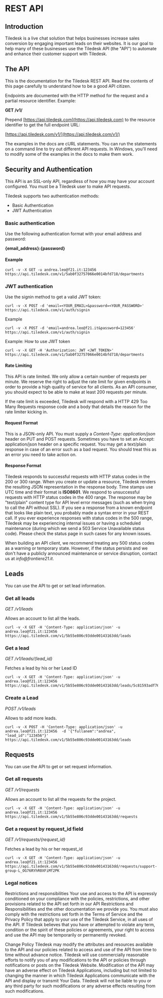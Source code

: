 # REST API

## Introduction

Tiledesk is a live chat solution that helps businesses increase sales conversion by engaging important leads on their websites. It is our goal to help many of these businesses use the Tiledesk API \(the "API"\) to automate and enhance their customer support with Tiledesk.

## The API

This is the documentation for the Tiledesk REST API. Read the contents of this page carefully to understand how to be a good API citizen.

Endpoints are documented with the HTTP method for the request and a partial resource identifier. Example:

**GET /v1/**

Prepend [https://api.tiledesk.com](https://api.tiledesk.com) to the resource identifier to get the full endpoint URL:

[https://api.tiledesk.com/v1/](https://api.tiledesk.com/v1/)

The examples in the docs are cURL statements. You can run the statements on a command line to try out different API requests. In Windows, you'll need to modify some of the examples in the docs to make them work.

## Security and Authentication

This API is an SSL-only API, regardless of how you may have your account configured. You must be a Tiledesk user to make API requests.

Tiledesk supports two authentication methods:

* Basic Authentication
* JWT Authentication

### Basic authentication

Use the following authentication format with your email address and password:

**{email\_address}:{password}**

#### Example

```text
curl -v -X GET -u andrea.leo@f21.it:123456 https://api.tiledesk.com/v1/5ab0f32757066e0014bfd718/departments
```

### JWT authentication

Use the signin method to get a valid JWT token:

```text
curl -v -X POST -d 'email=<YOUR_EMAIL>&password=<YOUR_PASSWORD>' https://api.tiledesk.com/v1/auth/signin
```

Example

```text
curl -v -X POST -d 'email=andrea.leo@f21.it&password=123456' https://api.tiledesk.com/v1/auth/signin
```

Example: How to use JWT token

```text
curl -v -X GET -H 'Authorization: JWT <JWT_TOKEN>' https://api.tiledesk.com/v1/5ab0f32757066e0014bfd718/departments
```

#### Rate Limiting

This API is rate limited. We only allow a certain number of requests per minute. We reserve the right to adjust the rate limit for given endpoints in order to provide a high quality of service for all clients. As an API consumer, you should expect to be able to make at least 200 requests per minute.

If the rate limit is exceeded, Tiledesk will respond with a HTTP 429 Too Many Requests response code and a body that details the reason for the rate limiter kicking in.

#### Request Format

This is a JSON-only API. You must supply a _Content-Type: application/json_ header on PUT and POST requests. Sometimes you have to set an Accept: application/json header on a specific request. You may get a text/plain response in case of an error such as a bad request. You should treat this as an error you need to take action on.

#### Response Format

Tiledesk responds to successful requests with HTTP status codes in the 200 or 300 range. When you create or update a resource, Tiledesk renders the resulting JSON representation in the response body. Time stamps use UTC time and their format is **ISO8601**. We respond to unsuccessful requests with HTTP status codes in the 400 range. The response may be "text/plain" content type for API level error messages \(such as when trying to call the API without SSL\). If you see a response from a known endpoint that looks like plain text, you probably made a syntax error in your REST call. If you ever experience responses with status codes in the 500 range, Tiledesk may be experiencing internal issues or having a scheduled maintenance \(during which we send a 503 Service Unavailable status code\). Please check the status page in such cases for any known issues.

When building an API client, we recommend treating any 500 status codes as a warning or temporary state. However, if the status persists and we don't have a publicly announced maintenance or service disruption, contact us at _info@frontiere21.it_.

## Leads

You can use the API to get or set lead information.

### Get all leads

_GET /v1/leads_

Allows an account to list all the leads.

```text
curl -v -X GET -H 'Content-Type: application/json' -u andrea.leo@f21.it:123456 https://api.tiledesk.com/v1/5b55e806c93dde00143163dd/leads
```

### Get a lead

_GET /v1/leads/{lead\_id}_

Fetches a lead by his or her Lead ID

```text
curl -v -X GET -H 'Content-Type: application/json' -u andrea.leo@f21.it:123456 https://api.tiledesk.com/v1/5b55e806c93dde00143163dd/leads/5c81593adf767b0017d1aa66
```

### Create a Lead

_POST /v1/leads_

Allows to add more leads.

```text
curl -v -X POST -H 'Content-Type: application/json' -u andrea.leo@f21.it:123456  -d '{"fullanem":"andrea", "lead_id":"123456"}' https://api.tiledesk.com/v1/5b55e806c93dde00143163dd/leads
```

## Requests

You can use the API to get or set request information.

### Get all requests

_GET /v1/requests_

Allows an account to list all the requests for the project.

```text
curl -v -X GET -H 'Content-Type: application/json' -u andrea.leo@f21.it:123456 https://api.tiledesk.com/v1/5b55e806c93dde00143163dd/requests
```

### Get a request by request\_id field

_GET /v1/requests/{request\_id}_

Fetches a lead by his or her request\_id

```text
curl -v -X GET -H 'Content-Type: application/json' -u andrea.leo@f21.it:123456 https://api.tiledesk.com/v1/5b55e806c93dde00143163dd/requests/support-group-L_OG76RYhR0XFiMf2PK
```



### Legal notices

Restrictions and responsibilities Your use and access to the API is expressly conditioned on your compliance with the policies, restrictions, and other provisions related to the API set forth in our API Restrictions and Responsibilities and the other documentation we provide you. You must also comply with the restrictions set forth in the Terms of Service and the Privacy Policy that apply to your use of the Tiledesk Service, in all uses of the API. If Tiledesk believes that you have or attempted to violate any term, condition or the spirit of these policies or agreements, your right to access and use the API may be temporarily or permanently revoked.

Change Policy Tiledesk may modify the attributes and resources available to the API and our policies related to access and use of the API from time to time without advance notice. Tiledesk will use commercially reasonable efforts to notify you of any modifications to the API or policies through notifications or posts on the Tiledesk Website. Modification of the API may have an adverse effect on Tiledesk Applications, including but not limited to changing the manner in which Tiledesk Applications communicate with the API and display or transmit Your Data. Tiledesk will not be liable to you or any third party for such modifications or any adverse effects resulting from such modifications.



